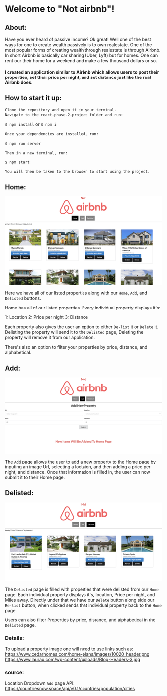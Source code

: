 # Welcome to "Not airbnb"!

## About:
   Have you ever heard of passive income? Ok great! Well one of the best ways for one to create wealth passively is to own realestate. One of the most popular forms of creating wealth through realestate is through Airbnb. In short Airbnb is basically car sharing (Uber, Lyft) but for homes. One can rent our their home for a weekend and make a few thousand dollars or so. 

#### I created an application similar to Airbnb which allows users to post their properties, set their price per night, and set distance just like the real Airbnb does. 

## How to start it up:
    Clone the repository and open it in your terminal. 
    Navigate to the react-phase-2-project folder and run:
   `$ npm install` or `$ npm i`
   
    Once your dependencies are installed, run:
   `$ npm run server` 

    Then in a new terminal, run:
   `$ npm start` 

    You will then be taken to the browser to start using the project.

## Home:
![image](img1.png)


Here we have all of our listed properties along with our `Home`, `Add`, and `Delisted` buttons.

Home has all of our listed properties. Every individual property displays it's:

1: Location
2: Price per night
3: Distance

Each property also gives the user an option to either `De-list` it or `Delete` it. Delisting the property will send it to the `Delisted` page, Deleting the property will remove it from our application.

There's also an option to filter your properties by price, distance, and alphabetical.

## Add:
![image](img2.png)

The `Add` page allows the user to add a new property to the Home page by inputing an image Url, selecting a loctaion, and then adding a price per night, and distance. Once that information is filled in, the user can now submit it to their Home page.

## Delisted:
![image](img3.png)

The `Delisted` page is filled with properties that were delisted from our `Home` page. Each individual property displays it's, location, Price per night, and Miles away. Directly under that we have our `Delete` button along side our `Re-list` button, when clicked sends that individual property back to the `Home` page.

Users can also filter Properties by price, distance, and alphabetical in the `Delisted` page.

### Details:
To upload a property image one will need to use links such as:
https://www.cedarhomes.com/home-plans/images/10020_header.png
https://www.laurau.com/wp-content/uploads/Blog-Headers-3.jpg

### source:
Location Dropdown `Add` page API: https://countriesnow.space/api/v0.1/countries/population/cities
